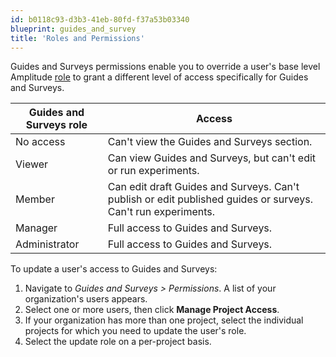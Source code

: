```yaml
---
id: b0118c93-d3b3-41eb-80fd-f37a53b03340
blueprint: guides_and_survey
title: 'Roles and Permissions'
---
```

Guides and Surveys permissions enable you to override a user's base level Amplitude [role](/docs/admin/account-management/user-roles-permissions) to grant a different level of access specifically for Guides and Surveys.

| Guides and Surveys role | Access                                                                                                       |
| ----------------------- | ------------------------------------------------------------------------------------------------------------ |
| No access               | Can't view the Guides and Surveys section.                                                                   |
| Viewer                  | Can view Guides and Surveys, but can't edit or run experiments.                                              |
| Member                  | Can edit draft Guides and Surveys. Can't publish or edit published guides or surveys. Can't run experiments. |
| Manager                 | Full access to Guides and Surveys.                                                                           |
| Administrator           | Full access to Guides and Surveys.                                                                           |

To update a user's access to Guides and Surveys:

1. Navigate to *Guides and Surveys > Permissions*. A list of your organization's users appears.
2. Select one or more users, then click **Manage Project Access**.
3. If your organization has more than one project, select the individual projects for which you need to update the user's role.
4. Select the update role on a per-project basis.
